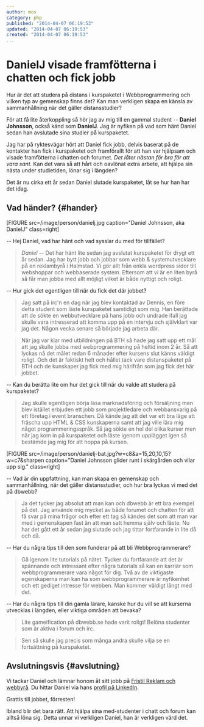 ```yaml
---
author: mos
category: php
published: "2014-04-07 06:19:53"
updated: "2014-04-07 06:19:53"
created: "2014-04-07 06:19:53"
...
```

DanielJ visade framfötterna i chatten och fick jobb
==================================

Hur är det att studera på distans i kurspaketet i Webbprogrammering och vilken typ av gemenskap finns det? Kan man verkligen skapa en känsla av sammanhållning när det gäller distansstudier?

För att få lite återkoppling så hör jag av mig till en gammal student -- **Daniel Johnsson**, också känd som **DanielJ**. Jag är nyfiken på vad som hänt Daniel sedan han avslutade sina studier på kurspaketet.

<!--more-->


Jag har på ryktesvägar hört att Daniel fick jobb, delvis baserat på de kontakter han fick i kurspaketet och framförallt för att han var hjälpsam och visade framfötterna i chatten och forumet. *Det låter nästan för bra för att vara sant.* Kan det vara så att hårt och oavlönat extra arbete, att hjälpa sin nästa under studietiden, lönar sig i längden?

Det är nu cirka ett år sedan Daniel slutade kurspaketet, låt se hur han har det idag.



Vad händer? {#hander}
--------------------------------------------

[FIGURE src=/image/person/danielj.jpg caption="Daniel Johnsson, aka DanielJ" class=right]

-- Hej Daniel, vad har hänt och vad sysslar du med för tillfället?

> *Daniel* -- Det har hänt lite sedan jag avslutat kurspaketet för drygt ett år sedan. Jag har bytt jobb och jobbar som webb & systemutvecklare på en reklambyrå i Halmstad. Vi gör allt från enkla wordpress sidor till webshoppar och webbaserade system. Eftersom att vi är en liten byrå så får man jobba med allt möjligt vilket är både nyttigt och roligt.

-- Hur gick det egentligen till när du fick det där jobbet?

> Jag satt på irc'n en dag när jag blev kontaktad av Dennis, en före detta student som läste kurspaketet samtidigt som mig. Han berättade att de sökte en webbutvecklare på hans jobb och undrade ifall jag skulle vara intresserad att komma upp på en intervju och självklart var jag det. Någon vecka senare så började jag arbeta där.

> När jag var klar med utbildningen på BTH så hade jag satt upp ett mål att jag skulle jobba med webprogrammering på heltid inom 2 år. Så att lyckas nå det målet redan 6 månader efter kursens slut känns väldigt roligt. Och det är faktiskt helt och hållet tack vare distanspaketet på BTH och de kunskaper jag fick med mig härifrån som jag fick det här jobbet.  


-- Kan du berätta lite om hur det gick till när du valde att studera på kurspaketet?

> Jag skulle egentligen börja läsa marknadsföring och försäljning men blev istället erbjuden ett jobb som projektledare och webbansvarig på ett företag i event branschen. Då kände jag att det var ett bra läge att fräscha upp HTML & CSS kunskaperna samt att jag ville lära mig något programmeringsspråk. Så jag sökte en hel del olika kurser men när jag kom in på kurspaketet och läste igenom upplägget igen så bestämde jag mig för att hoppa på kursen. 

[FIGURE src=/image/person/danielj-bat.jpg?w=c8&a=15,20,10,15?w=c7&sharpen caption="Daniel Johnsson glider runt i skärgården och vilar upp sig." class=right]

-- Vad är din uppfattning, kan man skapa en gemenskap och sammanhållning, när det gäller distansstudier, och hur bra lyckas vi med det på dbwebb?

> Ja det tycker jag absolut att man kan och dbwebb är ett bra exempel på det. Jag använde mig mycket av både forumet och chatten för att få svar på mina frågor och efter ett tag så kändes det som att man var med i gemenskapen fast än att man satt hemma själv och läste. Nu har det gått ett år sedan jag slutade och jag tittar fortfarande in lite då och då.

-- Har du några tips till den som funderar på att bli Webbprogrammerare?

> Gå igenom lite tutorials på nätet. Tycker du fortfarande att det är spännande och intressant efter några tutorials så kan en karriär som webbprogrammerare vara något för dig. Två av de viktigaste egenskaperna man kan ha som webbprogrammerare är nyfikenhet och ett gediget intresse för webben. Man kommer väldigt långt med det. 

-- Har du några tips till din gamla lärare, kanske hur du vill se att kurserna utvecklas i längden, eller viktiga områden att bevaka?

> Lite gameification på dbwebb.se hade varit roligt! Belöna studenter som är aktiva i forum och irc. 

> Sen så skulle jag precis som många andra skulle vilja se en fortsättning på kurspaketet. 



Avslutningsvis {#avslutning}
--------------------------------------------

Vi tackar Daniel och lämnar honom åt sitt jobb på [Fristil Reklam och webbyrå](http://www.fristil.se/). Du hittar Daniel via hans [profil på LinkedIn](https://www.linkedin.com/pub/daniel-johnsson/73/3b/798).

Grattis till jobbet, förresten!

Ibland blir det bara rätt. Att hjälpa sina med-studenter i chatt och forum kan alltså löna sig. Detta unnar vi verkligen Daniel, han är verkligen värd det.

